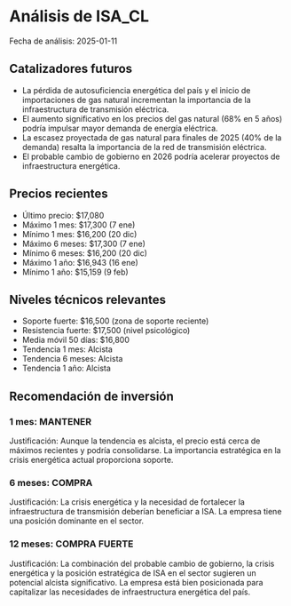 # Análisis de ISA_CL
Fecha de análisis: 2025-01-11

## Catalizadores futuros
- La pérdida de autosuficiencia energética del país y el inicio de importaciones de gas natural incrementan la importancia de la infraestructura de transmisión eléctrica.
- El aumento significativo en los precios del gas natural (68% en 5 años) podría impulsar mayor demanda de energía eléctrica.
- La escasez proyectada de gas natural para finales de 2025 (40% de la demanda) resalta la importancia de la red de transmisión eléctrica.
- El probable cambio de gobierno en 2026 podría acelerar proyectos de infraestructura energética.

## Precios recientes
- Último precio: $17,080
- Máximo 1 mes: $17,300 (7 ene)
- Mínimo 1 mes: $16,200 (20 dic)
- Máximo 6 meses: $17,300 (7 ene)
- Mínimo 6 meses: $16,200 (20 dic)
- Máximo 1 año: $16,943 (16 ene)
- Mínimo 1 año: $15,159 (9 feb)

## Niveles técnicos relevantes
- Soporte fuerte: $16,500 (zona de soporte reciente)
- Resistencia fuerte: $17,500 (nivel psicológico)
- Media móvil 50 días: $16,800
- Tendencia 1 mes: Alcista
- Tendencia 6 meses: Alcista
- Tendencia 1 año: Alcista

## Recomendación de inversión

### 1 mes: MANTENER
Justificación: Aunque la tendencia es alcista, el precio está cerca de máximos recientes y podría consolidarse. La importancia estratégica en la crisis energética actual proporciona soporte.

### 6 meses: COMPRA
Justificación: La crisis energética y la necesidad de fortalecer la infraestructura de transmisión deberían beneficiar a ISA. La empresa tiene una posición dominante en el sector.

### 12 meses: COMPRA FUERTE
Justificación: La combinación del probable cambio de gobierno, la crisis energética y la posición estratégica de ISA en el sector sugieren un potencial alcista significativo. La empresa está bien posicionada para capitalizar las necesidades de infraestructura energética del país.
